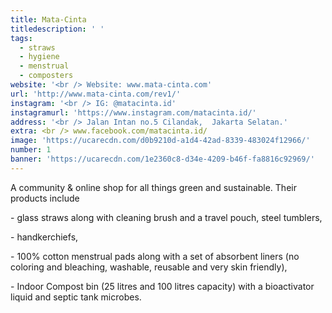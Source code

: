 ```yaml
---
title: Mata-Cinta
titledescription: ' '
tags:
  - straws
  - hygiene
  - menstrual
  - composters
website: '<br /> Website: www.mata-cinta.com'
url: 'http://www.mata-cinta.com/rev1/'
instagram: '<br /> IG: @matacinta.id'
instagramurl: 'https://www.instagram.com/matacinta.id/'
address: '<br /> Jalan Intan no.5 Cilandak,  Jakarta Selatan.'
extra: <br /> www.facebook.com/matacinta.id/
image: 'https://ucarecdn.com/d0b9210d-a1d4-42ad-8339-483024f12966/'
number: 1
banner: 'https://ucarecdn.com/1e2360c8-d34e-4209-b46f-fa8816c92969/'
---
```

A community & online shop for all things green and sustainable. Their products include 

\- glass straws along with cleaning brush and a travel pouch, steel tumblers, 

\- handkerchiefs, 

\- 100% cotton menstrual pads along with a set of absorbent liners (no coloring and bleaching, washable, reusable and very skin friendly), 

\- Indoor Compost bin (25 litres and 100 litres capacity) with a bioactivator liquid and septic tank microbes.
